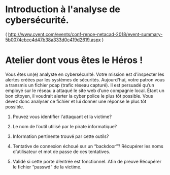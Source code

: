# Introduction à l'analyse de cybersécurité.
 ( http://www.cvent.com/events/conf-rence-netacad-2018/event-summary-5b0074cbcc4d47b38a333d0c419d2619.aspx  )

# Atelier dont vous êtes le Héros !
Vous êtes un(e) analyste en cybersécurité. Votre mission est d'inspecter les alertes créées par les systèmes de sécurités.
Aujourd'hui, votre patron vous a transmis un fichier pcap (trafic réseau capturé). Il est persuadé qu’un employé sur le réseau a attaqué le site web d’une compagnie local. Étant un bon citoyen, il voudrait alerter la cyber police le plus tôt possible.
Vous devez donc analyser ce fichier et lui donner une réponse le plus tôt possible.


1. Pouvez vous identifier l'attaquant et la victime?

2. Le nom de l’outil utilisé par le pirate informatique?

3. Information pertinente trouvé par cette outils?

4. Tentative de connexion échoué sur un “backdoor”?
   Récupérer les noms d’utilisateur et mot de passe de ces tentatives.

5. Validé si cette porte d’entrée est fonctionnel.
   Afin de preuve Récupérer le fichier “passwd” de la victime.





